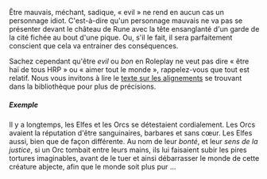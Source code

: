 Être mauvais, méchant, sadique, &laquo; evil &raquo; ne rend en aucun cas un personnage idiot. C'est-à-dire qu'un personnage mauvais ne va pas se présenter devant le château de Rune avec la tête ensanglanté d'un garde de la cité fichée au bout d'une pique. Ou, s'il le fait, il sera parfaitement conscient que cela va entrainer des conséquences.

Sachez cependant qu'être _evil_ ou _bon_ en Roleplay ne veut pas dire &laquo; être haï de tous HRP &raquo;  ou &laquo; aimer tout le monde &raquo;, rappelez-vous que tout est relatif. Nous vous invitons à lire le [texte sur les alignements](http://forum.vae-soli.fr/viewtopic.php?f=271&t=9#p9) se trouvant dans la bibliothèque pour plus de précisions.

##### Exemple

Il y a longtemps, les Elfes et les Orcs se détestaient cordialement. Les Orcs avaient la réputation d'être sanguinaires, barbares et sans cœur. Les Elfes aussi, bien que de façon différente. Au nom de leur _bonté_, et leur _sens de la justice_, si un Orc tombait entre leurs mains, ils lui faisaient subir les pires tortures imaginables, avant de le tuer et ainsi débarrasser le monde de cette créature abjecte, afin que le monde soit plus pur ...
